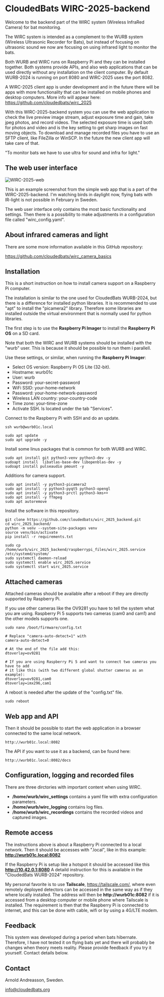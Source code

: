 # CloudedBats WIRC-2025-backend

Welcome to the backend part of the WIRC system (Wireless InfraRed Camera) for bat monitoring.

The WIRC system is intended as a complement to the WURB system (Wireless Ultrasonic Recorder for Bats), 
but instead of focusing on ultrasonic sound we now are focusing on using infrared light to monitor the bats.

Both WURB and WIRC runs on Raspberry Pi and they can be installed together. Both systems provide APIs, and also web applications that can be used directly without any installation on the client computer. By default WURB-2024 is running on port 8080 and WIRC-2025 uses the port 8082.

A WIRC-2025 client app is under development and in the future there will be apps with more functionality that can be installed on mobile phones and desktop computers. More info will appear here:
https://github.com/cloudedbats/wirc_2025 

With this WIRC-2025-backend system you can use the web application to check the live preview image stream, adjust exposure time and gain, take jpeg photos, and record videos. The selected exposure time is used both for photos and video and is the key setting to get sharp images on fast moving objects.
To download and manage recorded files you have to use an SFTP client, like FileZilla or WinSCP. In the future the new client app will take care of that.

"To monitor bats we have to use ultra for sound and infra for light."

## The web user interface

![WIRC-2025-web](WIRC-2025-backend-web.png?raw=true  "WIRC-2025-backend - web example.")

This is an example screenshot from the simple web app that is a part of the WIRC-2025-backend. 
I'm watching birds in daylight now, flying bats with IR-light is not possible in February in Sweden.

The web user interface only contains the most basic functionality and settings.
Then there is a possibility to make adjustments in a configuration file called "wirc_config.yaml".

## About infrared cameras and light

There are some more information available in this GitHub repository:

https://github.com/cloudedbats/wirc_camera_basics

## Installation

This is a short instruction on how to install camera support on a Raspberry Pi computer.

The installation is similar to the one used for CloudedBats WURB-2024,
but there is a difference for installed python libraries.
It is recommended to use "apt" to install the "picamera2" library. 
Therefore some libraries are installed outside the virtual environment that is normally used for python libraries.

The first step is to use the **Raspberry Pi Imager** to install the **Raspberry Pi OS** on a SD card.

Note that both the WIRC and WURB systems should be installed with the "wurb" user.
This is because it should be possible to run them i parallell.

Use these settings, or similar, when running the **Raspberry Pi Imager**:

- Select OS version: Raspberry Pi OS Lite (32-bit). 
- Hostname: wurb01c
- User: wurb
- Password: your-secret-password
- WiFi SSID: your-home-network
- Password: your-home-network-password
- Wireless LAN country: your-country-code
- Time zone: your-time-zone
- Activate SSH. Is located under the tab "Services".

Connect to the Raspberry Pi with SSH and do an update.

    ssh wurb@wurb01c.local
    
    sudo apt update
    sudo apt upgrade -y

Install some linus packages that is common for both WURB and WIRC.

    sudo apt install git python3-venv python3-dev -y
    sudoapt install  libatlas-base-dev libopenblas-dev -y
    sudoapt install pulseaudio pmount -y

Additions for camera support.

    sudo apt install -y python3-picamera2
    sudo apt install -y python3-pyqt5 python3-opengl
    sudo apt install -y python3-prctl python3-kms++ 
    sudo apt install -y ffmpeg
    sudo apt autoremove

Install the software in this repository.

    git clone https://github.com/cloudedbats/wirc_2025_backend.git
    cd wirc_2025_backend/
    python -m venv --system-site-packages venv
    source venv/bin/activate
    pip install -r requirements.txt

    sudo cp /home/wurb/wirc_2025_backend/raspberrypi_files/wirc_2025.service /etc/systemd/system/
    sudo systemctl daemon-reload
    sudo systemctl enable wirc_2025.service
    sudo systemctl start wirc_2025.service

## Attached cameras

Attached cameras should be available after a reboot if they are directly supported by Raspberry Pi.

If you use other cameras like the OV9281 you have to tell the system what you are using.
Raspberry Pi 5 supports two cameras (cam0 and cam1) and the other models supports one.

    sudo nano /boot/firmware/config.txt

    # Replace "camera-auto-detect=1" with
    camera-auto-detect=0
    
    # At the end of the file add this:
    dtoverlay=ov9281

    # If you are using Raspberry Pi 5 and want to connect two cameras you have to add
    # it like this (with two different global shutter cameras as an example):
    dtoverlay=ov9281,cam0
    dtoverlay=imx296,cam1

A reboot is needed after the update of the "config.txt" file.

    sudo reboot

## Web app and API

Then it should be possible to start the web application in a browser connected to the same local network.

    http://wurb01c.local:8082

The API if you want to use it as a backend, can be found here:

    http://wurb01c.local:8082/docs

## Configuration, logging and recorded files

There are three dirctories with important content when using WIRC.

- **/home/wurb/wirc_settings** contains a yaml file with extra configuration parameters.
- **/home/wurb/wirc_logging** contains log files.
- **/home/wurb/wirc_recordings** contains the recorded videos and captured images.

## Remote access

The instructions above is about a Raspberry Pi connected to a local network.
Then it should be accesses with ".local", like in this example: **http://wurb01c.local:8082**

If the Raspberry Pi is setup like a hotspot it should be accessed like this **http://10.42.0.1:8080**
A detaild instruction for this is available in the "CloudedBats WURB-2024" repository.

My personal favorite is to use **Tailscale**, https://tailscale.com/, where even remotely deployed detectors 
can be accessed in the same way as if they where locally installed. 
The address will then be **http://wurb01c:8082** if it is accessed from a desktop computer or mobile phone 
where Tailscale is installed.
The requirement is then that the Raspberry Pi is connected to internet, and this can be done with cable, wifi or 
by using a 4G/LTE modem.

## Feedback

This system was developed during a period when bats hibernate.
Therefore, I have not tested it on flying bats yet and there will probably be changes when
theory meets reality.
Please provide feedback if you try it yourself. Contact details below.

## Contact

Arnold Andreasson, Sweden.

<info@cloudedbats.org>
